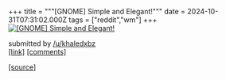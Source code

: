 +++
title = """[GNOME] Simple and Elegant!"""
date = 2024-10-31T07:31:02.000Z
tags = ["reddit","wm"]
+++
[![[GNOME] Simple and Elegant!](https://preview.redd.it/xgrxmf04o1yd1.png?width=640&crop=smart&auto=webp&s=3be403d276f8de74d7553890b30654bd4b60487e "[GNOME] Simple and Elegant!")](https://www.reddit.com/r/unixporn/comments/1gg8yon/gnome_simple_and_elegant/)

submitted by [/u/khaledxbz](https://www.reddit.com/user/khaledxbz)  
[\[link\]](https://i.redd.it/xgrxmf04o1yd1.png) [\[comments\]](https://www.reddit.com/r/unixporn/comments/1gg8yon/gnome_simple_and_elegant/)

[[source]](https://www.reddit.com/r/unixporn/comments/1gg8yon/gnome_simple_and_elegant/)

